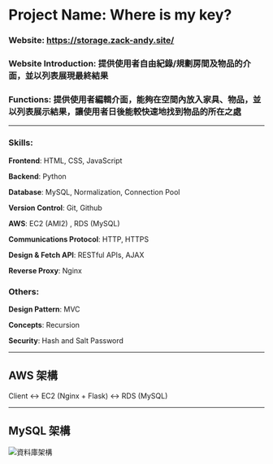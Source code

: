 # Project Name: Where is my key?

### Website: https://storage.zack-andy.site/

### Website Introduction: 提供使用者自由紀錄/規劃房間及物品的介面，並以列表展現最終結果

### Functions: 提供使用者編輯介面，能夠在空間內放入家具、物品，並以列表展示結果，讓使用者日後能較快速地找到物品的所在之處

---

### Skills:

**Frontend**: HTML, CSS, JavaScript

**Backend**: Python

**Database**: MySQL, Normalization, Connection Pool 

**Version Control**: Git, Github

**AWS**: EC2 (AMI2) , RDS (MySQL)

**Communications Protocol**: HTTP, HTTPS

**Design & Fetch API**: RESTful APIs, AJAX

**Reverse Proxy**: Nginx

### Others:

**Design Pattern**: MVC

**Concepts**: Recursion

**Security**: Hash and Salt Password

---

## AWS 架構

Client <-> EC2 (Nginx + Flask) <-> RDS (MySQL)

---

## MySQL 架構
![資料庫架構](https://user-images.githubusercontent.com/70138536/128189420-2231fa9f-416d-458e-bfb4-0e6933dfb920.jpg)

